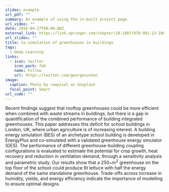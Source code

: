 ```yaml
---
slides: example
url_pdf: ""
summary: An example of using the in-built project page.
url_video: ""
date: 2016-04-27T00:00:00Z
external_link: https://link.springer.com/chapter/10.1007/978-981-13-1065-2_17
url_slides: ""
title: Co-simulation of greenhouses in buildings
tags:
  - Deep Learning
links:
  - icon: twitter
    icon_pack: fab
    name: Follow
    url: https://twitter.com/georgecushen
image:
  caption: Photo by rawpixel on Unsplash
  focal_point: Smart
url_code: ""
---
```

Recent findings suggest that rooftop greenhouses could be more efficient when combined with waste streams in buildings, but there is a gap in quantification of the combined performance of building integrated greenhouses.
 This paper addresses this deficit for school buildings in London, UK, where urban agriculture is of increasing interest. A building energy simulation (BES) of an archetype school building is developed in EnergyPlus and co-simulated with a validated greenhouse energy simulator (GES).  The performance of different greenhouse-building coupling configurations is evaluated to estimate the potential for crop growth, heat recovery and reduction in ventilation demand, through a sensitivity analysis and parametric study. Our results show that a 250~m$^2$ greenhouse on the top floor of the school could produce 6t lettuce with half the energy demand of the same standalone greenhouse. Trade-offs across increase in humidity, yields, and energy efficiency indicate the importance of modelling to ensure optimal designs.